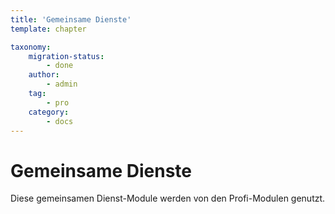```yaml
---
title: 'Gemeinsame Dienste'
template: chapter

taxonomy:
    migration-status:
        - done
    author:
        - admin
    tag:
        - pro
    category:
        - docs
---
```


# Gemeinsame Dienste 

Diese gemeinsamen Dienst-Module werden von den Profi-Modulen genutzt.